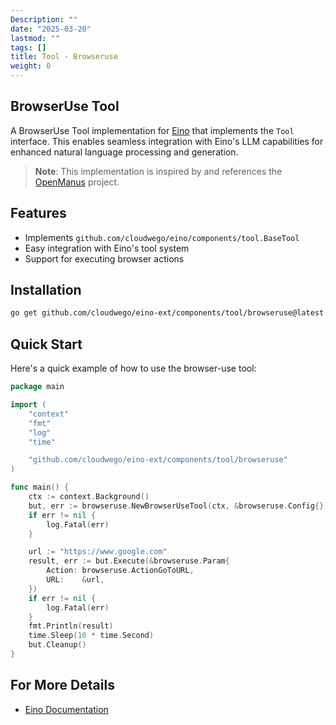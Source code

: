 ```yaml
---
Description: ""
date: "2025-03-20"
lastmod: ""
tags: []
title: Tool - Browseruse
weight: 0
---
```


## BrowserUse Tool

A BrowserUse Tool implementation for [Eino](https://github.com/cloudwego/eino) that implements the `Tool` interface. This enables seamless integration with Eino's LLM capabilities for enhanced natural language processing and generation.
> **Note**: This implementation is inspired by and references the [OpenManus](https://github.com/mannaandpoem/OpenManus) project.

## Features

- Implements `github.com/cloudwego/eino/components/tool.BaseTool`
- Easy integration with Eino's tool system
- Support for executing browser actions

## Installation

```bash
go get github.com/cloudwego/eino-ext/components/tool/browseruse@latest
```

## Quick Start

Here's a quick example of how to use the browser-use tool:

```go
package main

import (
	"context"
	"fmt"
	"log"
	"time"

	"github.com/cloudwego/eino-ext/components/tool/browseruse"
)

func main() {
	ctx := context.Background()
	but, err := browseruse.NewBrowserUseTool(ctx, &browseruse.Config{})
	if err != nil {
		log.Fatal(err)
	}

	url := "https://www.google.com"
	result, err := but.Execute(&browseruse.Param{
		Action: browseruse.ActionGoToURL,
		URL:    &url,
	})
	if err != nil {
		log.Fatal(err)
	}
	fmt.Println(result)
	time.Sleep(10 * time.Second)
	but.Cleanup()
}

```

## For More Details

- [Eino Documentation](https://github.com/cloudwego/eino)
